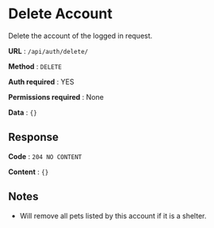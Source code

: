# Delete Account

Delete the account of the logged in request.

**URL** : `/api/auth/delete/`

**Method** : `DELETE`

**Auth required** : YES

**Permissions required** : None

**Data** : `{}`

## Response

**Code** : `204 NO CONTENT`

**Content** : `{}`

## Notes

* Will remove all pets listed by this account if it is a shelter.
